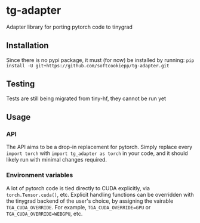 # tg-adapter
Adapter library for porting pytorch code to tinygrad

## Installation
Since there is no pypi package, it must (for now) be installed by running:
`pip install -U git+https://github.com/softcookiepp/tg-adapter.git`

## Testing
Tests are still being migrated from tiny-hf, they cannot be run yet

## Usage
### API
The API aims to be a drop-in replacement for pytorch.
Simply replace every `import torch` with `import tg_adapter as torch` in your code, and it should likely run with minimal changes required.

### Environment variables
A lot of pytorch code is tied directly to CUDA explicitly, via
`torch.Tensor.cuda()`, etc.
Explicit handling functions can be overridden with the tinygrad backend
of the user's choice, by assigning the vairable `TGA_CUDA_OVERRIDE`.
For example, `TGA_CUDA_OVERRIDE=GPU` or `TGA_CUDA_OVERRIDE=WEBGPU`, etc.
